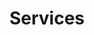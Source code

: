 ---
title: Services
childtype: service
content:
    items:
        '@page': /services
    order:
        by: title
        dir: desc
---